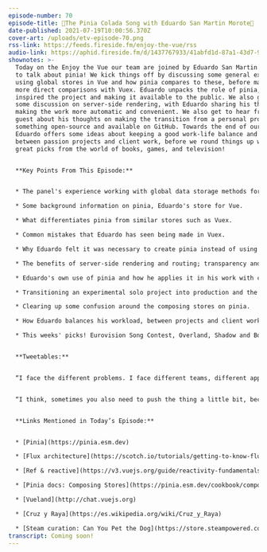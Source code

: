 ```yaml
---
episode-number: 70
episode-title: 🍍The Pinia Colada Song with Eduardo San Martin Morote🍍
date-published: 2021-07-19T10:00:56.370Z
cover-art: /uploads/etv-episode-70.png
rss-link: https://feeds.fireside.fm/enjoy-the-vue/rss
audio-link: https://aphid.fireside.fm/d/1437767933/41abfd1d-87a1-43d7-94d9-7fda3a5120e1/e46c5b0a-cb28-4434-be20-072b141321c1.mp3
shownotes: >-
  Today on the Enjoy the Vue our team are joined by Eduardo San Martin Morote,
  to talk about pinia! We kick things off by discussing some general experiences
  using global stores in Vue and how pinia compares to these, before making some
  more direct comparisons with Vuex. Eduardo unpacks the role of pinia, and what
  inspired the project and making it available to the public. We also get into
  some discussion on server-side rendering, with Eduardo sharing his thoughts on
  making the work more automatic and convenient. We also get to hear from our
  guest about his thoughts on making the transition from a personal project into
  something open-source and available on GitHub. Towards the end of our chat,
  Eduardo offers some ideas about keeping a good work-life balance and swapping
  between passion projects and client work, before we round things up with some
  great picks from the world of books, games, and television!  


  **Key Points From This Episode:**


  * The panel's experience working with global data storage methods for Vue. 

  * Some background information on pinia, Eduardo's store for Vue.

  * What differentiates pinia from similar stores such as Vuex.

  * Common mistakes that Eduardo has seen being made in Vuex.

  * Why Eduardo felt it was necessary to create pinia instead of using the composition API. 

  * The benefits of server-side rendering and routing; transparency and convenience. 

  * Eduardo's own use of pinia and how he applies it in his work with clients. 

  * Transitioning an experimental solo project into production and the mass market.

  * Clearing up some confusion around the composing stores on pinia. 

  * How Eduardo balances his workload, between projects and client work.

  * This weeks' picks! Eurovision Song Contest, Overland, Shadow and Bone, and more!


  **Tweetables:**


  “I face the different problems. I face different teams, different application architectures. That's what I use. I use that knowledge to build the APIs that could work in all these scenarios.” — [@posva](https://twitter.com/posva?lang=en) \[0:29:05]


  “I think, sometimes you also need to push the thing a little bit, because if you want to get more users, you need to announce things. You need to talk about the thing.” — [@posva](https://twitter.com/posva?lang=en) \[0:36:03]


  **Links Mentioned in Today’s Episode:**


  * [Pinia](https://pinia.esm.dev)

  * [Flux architecture](https://scotch.io/tutorials/getting-to-know-flux-the-react-js-architecture)

  * [Ref & reactive](https://v3.vuejs.org/guide/reactivity-fundamentals.html)

  * [Pinia docs: Composing Stores](https://pinia.esm.dev/cookbook/composing-stores.html)

  * [Vueland](http://chat.vuejs.org)

  * [Cruz y Raya](https://es.wikipedia.org/wiki/Cruz_y_Raya)

  * [Steam curation: Can You Pet the Dog](https://store.steampowered.com/curator/37676062)
transcript: Coming soon!
---
```

